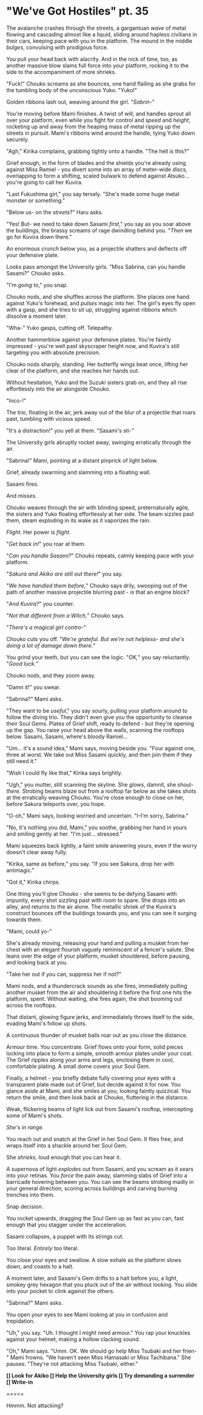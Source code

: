 # "We've Got Hostiles" pt. 35

The avalanche crashes through the streets, a gargantuan *wave* of metal flowing and cascading almost like a liquid, sliding around hapless civilians in their cars, keeping pace with you in the platform. The mound in the middle *bulges*, convulsing with prodigous force.

You pull your head back with alacrity. And in the nick of time, too, as another massive blow slams full force into your platform, rocking it to the side to the accompaniment of more shrieks.

"Fuck!" Chouko screams as she bounces, one hand flailing as she grabs for the tumbling body of the unconscious Yuko. "Yuko!"

Golden ribbons lash out, weaving around the girl. "*Sabrin-*"

You're moving before Mami finishes. A twist of will, and handles sprout all over your platform, even while you fight for control and *speed* and *height*, rocketing up and away from the heaping mass of metal ripping up the streets in pursuit. Mami's ribbons wind around the handle, tying Yuko down securely.

"Agh," Kirika complains, grabbing tightly onto a handle. "The hell *is* this?"

Grief enough, in the form of blades and the shields you're already using against Miss Ramiel - you divert some into an array of meter-wide discs, overlapping to form a shifting, scaled bulwark to defend against Atsuko... you're going to call her Kuvira.

"Last Fukushima girl," you say tersely. "She's made some huge metal monster or something."

"Below us- on the *streets*?" Haru asks.

"Yes! But- we need to take down Sasami *first*," you say as you soar above the buildings, the brassy screams of rage dwindling behind you. "*Then* we go for Kuvira down there."

An enormous *crunch* below you, as a projectile shatters and deflects off your defensive plate.

Looks pass amongst the University girls. "Miss Sabrina, can you handle Sasami?" Chouko asks.

"I'm *going* to," you snap.

Chouko nods, and she shuffles across the platform. She places one hand against Yuko's forehead, and *pulses* magic into her. The girl's eyes fly open with a gasp, and she tries to sit up, struggling against ribbons which dissolve a moment later.

"Wha-" Yuko gasps, cutting off. Telepathy.

Another hammerblow against your defensive plates. You're faintly impressed - you're well past skyscraper height now, and Kuvira's still targeting you with absolute precision.

Chouko nods sharply, standing. Her butterfly wings beat once, lifting her clear of the platform, and she reaches her hands out.

Without hesitation, Yuko and the Suzuki sisters grab on, and they all rise effortlessly into the air alongside Chouko.

"Inco-!"

The trio, floating in the air, jerk away out of the *blur* of a projectile that roars past, tumbling with vicious speed.

"It's a distraction!" you yell at them. "Sasami's sti-"

The University girls abruptly rocket away, swinging erratically through the air.

"Sabrina!" Mami, pointing at a distant pinprick of light below.

Grief, already swarming and slamming into a floating wall.

Sasami fires.

And *misses*.

Chouko weaves through the air with blinding speed, preternaturally agile, the sisters and Yuko floating effortlessly at her side. The beam sizzles past them, steam exploding in its wake as it vaporizes the rain.

*Flight*. Her power is *flight*.

"*Get back in!*" you roar at them.

"*Can you handle Sasami?*" Chouko repeats, calmly keeping pace with your platform.

"*Sakura and Akiko are still out there!*" you say.

"*We *have* handled them before,*" Chouko says drily, swooping out of the path of another massive projectile blurring past - is that an engine block?

"*And Kuvira?*" you counter.

"*Not that different from a Witch,*" Chouko says.

"*There's a magical girl contro-*"

Chouko cuts you off. "*We're grateful. But we're not helpless- and she's doing a lot of damage down there.*"

You grind your teeth, but you can see the logic. "*OK,*" you say reluctantly. "*Good luck.*"

Chouko nods, and they zoom away.

"Damn it!" you swear.

"Sabrina?" Mami asks.

"They want to be *useful*," you say sourly, pulling your platform around to follow the diving trio. They didn't even give you the opportunity to cleanse their Soul Gems. Plates of Grief shift, ready to defend - but they're opening up the gap. You raise your head above the walls, scanning the rooftops below. Sasami, Sasami, where's bloody Ramiel...

"Um... it's a sound idea," Mami says, moving beside you. "Four against one, three at worst. We take out Miss Sasami quickly, and then join them if they still need it."

"Wish I could fly like that," Kirika says brightly.

"Ugh," you mutter, still scanning the skyline. She *glows*, damnit, she shoul- *there.* Strobing beams blaze out from a rooftop far below as she takes shots at the erratically weaving Chouko. You're close enough to close on her, before Sakura teleports over, you hope.

"O-oh," Mami says, looking worried and uncertain. "I-I'm sorry, Sabrina."

"No, it's nothing you did, Mami," you soothe, grabbing her hand in yours and smiling gently at her. "I'm just... stressed."

Mami squeezes back lightly, a faint smile answering yours, even if the worry doesn't clear away fully.

"Kirika, same as before," you say. "If you see Sakura, drop her with antimagic."

"Got it," Kirika chirps.

One thing you'll give Chouko - she seems to be defying Sasami with impunity, every shot sizzling past with room to spare. She drops into an alley, and returns to the air alone. The metallic shriek of the Kuvira's construct bounces off the buildings towards you, and you can see it surging towards them.

"Mami, could yo-"

She's already moving, releasing your hand and pulling a musket from her chest with an elegant flourish vaguely reminiscent of a fencer's salute. She leans over the edge of your platform, musket shouldered, before pausing, and looking back at you.

"Take her out if you can, suppress her if not?"

Mami nods, and a thundercrack sounds as she fires, immediately pulling another musket from the air and shouldering it before the first one hits the platform, spent. Without waiting, she fires again, the shot booming out across the rooftops.

That distant, glowing figure jerks, and immediately throws itself to the side, evading Mami's follow up shots.

A continuous thunder of musket balls roar out as you close the distance.

Armour time. You concentrate. Grief flows onto your form, solid pieces locking into place to form a simple, smooth armour plates under your coat. The Grief ripples along your arms and legs, enclosing them in cool, comfortable plating. A small dome covers your Soul Gem.

Finally, a helmet - you briefly debate fully covering your eyes with a transparent plate made out of Grief, but decide against it for now. You glance aside at Mami, and she smiles at you, looking faintly quizzical. You return the smile, and then look back at Chouko, fluttering in the distance.

Weak, flickering beams of light lick out from Sasami's rooftop, intercepting some of Mami's shots.

*She's in range.*

You reach out and snatch at the Grief in her Soul Gem. It flies free, and wraps itself into a shackle around her Soul Gem.

She *shrieks*, loud enough that you can hear it.

A supernova of light *explodes* out from Sasami, and you scream as it sears into your retinas. You *force* the pain away, slamming slabs of Grief into a barricade hovering between you. You can see the beams strobing madly in your general direction, scoring across buildings and carving burning trenches into them.

Snap decision.

You rocket upwards, dragging the Soul Gem up as fast as you can, fast enough that you stagger under the acceleration.

Sasami collapses, a puppet with its strings cut.

Too literal. *Entirely* too literal.

You close your eyes and swallow. A slow exhale as the platform slows down, and coasts to a halt.

A moment later, and Sasami's Gem drifts to a halt before you, a light, smokey grey hexagon that you pluck out of the air without looking. You slide into your pocket to clink against the others.

"Sabrina?" Mami asks.

You open your eyes to see Mami looking at you in confusion and trepidation.

"Uh," you say. "Uh. I thought I might need armour." You rap your knuckles against your helmet, making a hollow clacking sound.

"Oh," Mami says. "Umm. OK. We should go help Miss Tsubaki and her frien-" Mami frowns. "We haven't seen Miss Hamasaki or Miss Tachibana." She pauses. "They're not attacking Miss Tsubaki, either."

**\[] Look for Akiko
\[] Help the University girls
\[] Try demanding a surrender
\[] Write-in**

\=====​

Hmmm. Not attacking?
